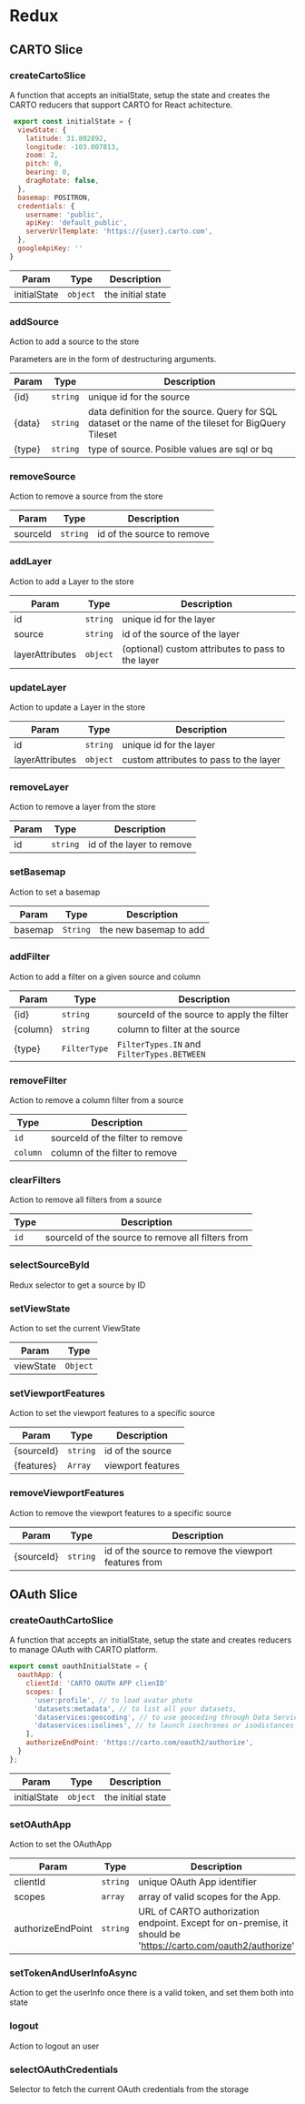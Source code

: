 # Redux

## CARTO Slice
### createCartoSlice
A function that accepts an initialState, setup the state and creates 
the CARTO reducers that support CARTO for React achitecture.

```javascript
 export const initialState = {
  viewState: {
    latitude: 31.802892,
    longitude: -103.007813,
    zoom: 2,
    pitch: 0,
    bearing: 0,
    dragRotate: false,
  },
  basemap: POSITRON,
  credentials: {
    username: 'public',
    apiKey: 'default_public',
    serverUrlTemplate: 'https://{user}.carto.com',
  },
  googleApiKey: ''
}
```

| Param | Type | Description |
| --- | --- | --- |
| initialState | <code>object</code> | the initial state|

### addSource
Action to add a source to the store

Parameters are in the form of destructuring arguments.

| Param | Type | Description |
| --- | --- | --- |
| {id} | <code>string</code> | unique id for the source |
| {data} | <code>string</code> | data definition for the source. Query for SQL dataset or the name of the tileset for BigQuery Tileset |
| {type} | <code>string</code> | type of source. Posible values are sql or bq 

### removeSource
Action to remove a source from the store

| Param | Type | Description |
| --- | --- | --- |
| sourceId | <code>string</code> | id of the source to remove |

### addLayer
Action to add a Layer to the store

| Param | Type | Description |
| --- | --- | --- |
| id | <code>string</code> | unique id for the layer |
| source | <code>string</code> | id of the source of the layer |
| layerAttributes | <code>object</code> | (optional) custom attributes to pass to the layer |

### updateLayer
Action to update a Layer in the store

| Param | Type | Description |
| --- | --- | --- |
| id | <code>string</code> | unique id for the layer |
| layerAttributes | <code>object</code> | custom attributes to pass to the layer |

### removeLayer
Action to remove a layer from the store

| Param | Type | Description |
| --- | --- | --- |
| id | <code>string</code> | id of the layer to remove |

### setBasemap
Action to set a basemap

| Param | Type | Description |
| --- | --- | --- |
| basemap | <code>String</code> | the new basemap to add |

### addFilter
Action to add a filter on a given source and column

| Param | Type | Description |
| --- | --- | --- |
| {id} | <code>string</code> | sourceId of the source to apply the filter |
| {column} | <code>string</code> | column to filter at the source |
| {type} | <code>FilterType</code> | `FilterTypes.IN` and `FilterTypes.BETWEEN` |

### removeFilter
Action to remove a column filter from a source

| Type | Description |
| --- | --- |
| <code>id</code> | sourceId of the filter to remove |
| <code>column</code> | column of the filter to remove |

### clearFilters
Action to remove all filters from a source

| Type | Description |
| --- | --- |
| <code>id</code> | sourceId of the source to remove all filters from |

### selectSourceById
Redux selector to get a source by ID

### setViewState
Action to set the current ViewState

| Param | Type |
| --- | --- |
| viewState | <code>Object</code> | 

### setViewportFeatures
Action to set the viewport features to a specific source

| Param | Type | Description |
| --- | --- | --- |
| {sourceId} | <code>string</code> | id of the source |
| {features} | <code>Array</code> | viewport features | 

### removeViewportFeatures
Action to remove the viewport features to a specific source

| Param | Type | Description |
| --- | --- | --- |
| {sourceId} | <code>string</code> | id of the source to remove the viewport features from |

## OAuth Slice
### createOauthCartoSlice
A function that accepts an initialState, setup the state and creates 
reducers to manage OAuth with CARTO platform.

```javascript
export const oauthInitialState = {
  oauthApp: {
    clientId: 'CARTO OAUTH APP clienID'
    scopes: [
      'user:profile', // to load avatar photo
      'datasets:metadata', // to list all your datasets,
      'dataservices:geocoding', // to use geocoding through Data Services API
      'dataservices:isolines', // to launch isochrones or isodistances through Data Services API
    ],
    authorizeEndPoint: 'https://carto.com/oauth2/authorize', 
  }
};
```

| Param | Type | Description |
| --- | --- | --- |
| initialState | <code>object</code> | the initial state  |

### setOAuthApp
Action to set the OAuthApp

| Param | Type | Description |
| --- | --- | --- |
| clientId | <code>string</code> | unique OAuth App identifier |
| scopes | <code>array</code> | array of valid scopes for the App. |
| authorizeEndPoint | <code>string</code> | URL of CARTO authorization endpoint. Except for on-premise, it should be 'https://carto.com/oauth2/authorize' |

### setTokenAndUserInfoAsync
Action to get the userInfo once there is a valid token, and set them both into state

### logout
Action to logout an user

### selectOAuthCredentials
Selector to fetch the current OAuth credentials from the storage
